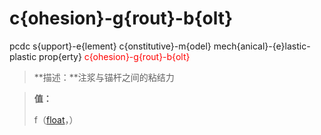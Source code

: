 # c{ohesion}-g{rout}-b{olt}
pcdc s{upport}-e{lement} c{onstitutive}-m{odel} mech{anical}-{e}lastic-plastic prop{erty} <span style='color: red;'>c{ohesion}-g{rout}-b{olt}</span>
> **描述：**注浆与锚杆之间的粘结力

> 
> **值：**
> 
> f（[float](数据类型/float/)，）

